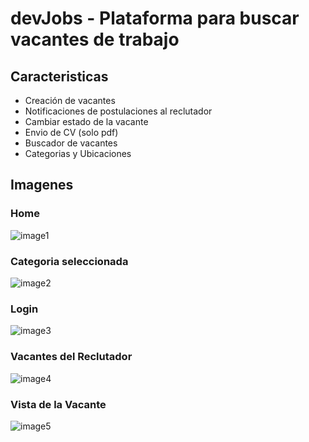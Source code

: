 # devJobs - Plataforma para buscar vacantes de trabajo

## Caracteristicas
- Creación de vacantes
- Notificaciones de postulaciones al reclutador
- Cambiar estado de la vacante
- Envio de CV (solo pdf)
- Buscador de vacantes
- Categorias y Ubicaciones

## Imagenes 

### Home
![image1](https://drive.google.com/uc?export=view&id=1_lqL_k4VrjTW9FPd6ek0L7qyl0zpPrT7)

### Categoria seleccionada
![image2](https://drive.google.com/uc?export=view&id=1Ngo6tjUKpxvAsV8NttuGOI0u2n0WMsv6)

### Login
![image3](https://drive.google.com/uc?export=view&id=16eh3ticU2hkoASS2HdkU4kS29fSMqhsz)

### Vacantes del Reclutador
![image4](https://drive.google.com/uc?export=view&id=12OpjXQHtQFK4il6qj4kcUdkV9oDFKTmV)

### Vista de la Vacante
![image5](https://drive.google.com/uc?export=view&id=1fIrkm82hhqJAhDpfvHNfDz-uEF_NhxiH)
